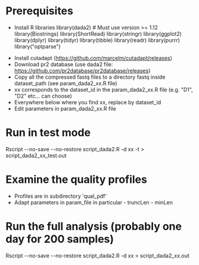 # Prerequisites
* Install R libraries
    library(dada2) # Must use version >= 1.12
    library(Biostrings)
    library(ShortRead)
    library(stringr)
    library(ggplot2)
    library(dplyr)
    library(tidyr)
    library(tibble)
    library(readr)
    library(purrr)
    library("optparse")  
- Install cutadapt (https://github.com/marcelm/cutadapt/releases)
- Download pr2 database (use dada2 file: https://github.com/pr2database/pr2database/releases)
- Copy all the compressed fastq files to a directory fastq inside dataset_path (see param_dada2_xx.R file) 
- xx corresponds to the dataset_id in the param_dada2_xx.R file  (e.g. "D1", "D2" etc... can choose)
- Everywhere below where you find xx, replace by dataset_id
- Edit parameters in param_dada2_xx.R file

# Run in test mode
Rscript --no-save --no-restore script_dada2.R -d xx -t > script_dada2_xx_test.out

# Examine the quality profiles
- Profiles are in subdirectory 'qual_pdf'
- Adapt parameters in param_file in particular 
        - truncLen
        - minLen

# Run the full analysis (probably one day for 200 samples)
Rscript --no-save --no-restore script_dada2.R -d xx > script_dada2_xx.out

